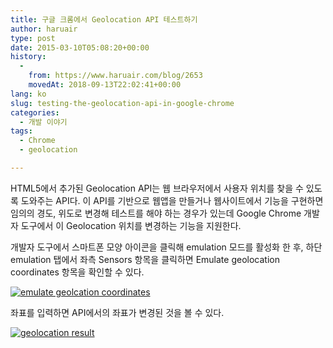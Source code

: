 ```yaml
---
title: 구글 크롬에서 Geolocation API 테스트하기
author: haruair
type: post
date: 2015-03-10T05:08:20+00:00
history:
  - 
    from: https://www.haruair.com/blog/2653
    movedAt: 2018-09-13T22:02:41+00:00
lang: ko
slug: testing-the-geolocation-api-in-google-chrome
categories:
  - 개발 이야기
tags:
  - Chrome
  - geolocation

---
```

HTML5에서 추가된 Geolocation API는 웹 브라우저에서 사용자 위치를 찾을 수 있도록 도와주는 API다. 이 API를 기반으로 웹앱을 만들거나 웹사이트에서 기능을 구현하면 임의의 경도, 위도로 변경해 테스트를 해야 하는 경우가 있는데 Google Chrome 개발자 도구에서 이 Geolocation 위치를 변경하는 기능을 지원한다.

개발자 도구에서 스마트폰 모양 아이콘을 클릭해 emulation 모드를 활성화 한 후, 하단 emulation 탭에서 좌측 Sensors 항목을 클릭하면 Emulate geolocation coordinates 항목을 확인할 수 있다.

[<img src="https://farm9.staticflickr.com/8678/16584287368_cd7866943e_o.png?w=660&#038;ssl=1" alt="emulate geolcation coordinates" class="aligncenter" data-recalc-dims="1" />][1]

좌표를 입력하면 API에서의 좌표가 변경된 것을 볼 수 있다.

[<img src="https://farm9.staticflickr.com/8599/16584457060_7c70645024_o.png?w=660&#038;ssl=1" alt="geolocation result" class="aligncenter" data-recalc-dims="1" />][2]

 [1]: http://www.flickr.com/photos/90112078@N08/16584287368 "emulate geolcation"
 [2]: http://www.flickr.com/photos/90112078@N08/16584457060 "geolocation result"